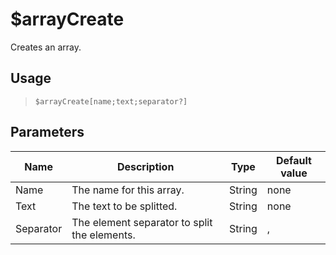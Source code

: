 # $arrayCreate
Creates an array.
## Usage
> `$arrayCreate[name;text;separator?]`
## Parameters
|   Name    |                 Description                  |  Type  | Default value |
|-----------|----------------------------------------------|--------|---------------|
| Name      | The name for this array.                     | String | none          |
| Text      | The text to be splitted.                     | String | none          |
| Separator | The element separator to split the elements. | String | ,             |
